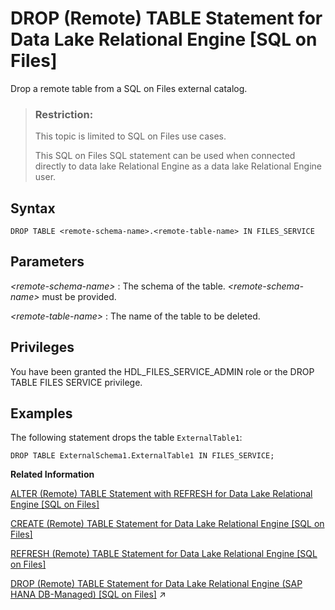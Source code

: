 <!-- loiof81d073adf494841b1f7ece9ed0e7266 -->

# DROP \(Remote\) TABLE Statement for Data Lake Relational Engine \[SQL on Files\]

Drop a remote table from a SQL on Files external catalog.



> ### Restriction:  
> This topic is limited to SQL on Files use cases.
> 
> This SQL on Files SQL statement can be used when connected directly to data lake Relational Engine as a data lake Relational Engine user.



<a name="loiof81d073adf494841b1f7ece9ed0e7266__DT_syntax"/>

## Syntax

```
DROP TABLE <remote-schema-name>.<remote-table-name> IN FILES_SERVICE
```



<a name="loiof81d073adf494841b1f7ece9ed0e7266__DT_parameters"/>

## Parameters

 *<remote-schema-name\>*
 :   The schema of the table. *<remote-schema-name\>* must be provided.

  *<remote-table-name\>*
 :   The name of the table to be deleted.

 

## Privileges

You have been granted the HDL\_FILES\_SERVICE\_ADMIN role or the DROP TABLE FILES SERVICE privilege.



<a name="loiof81d073adf494841b1f7ece9ed0e7266__DT_example"/>

## Examples

The following statement drops the table `ExternalTable1`:

```
DROP TABLE ExternalSchema1.ExternalTable1 IN FILES_SERVICE;
```

**Related Information**  


[ALTER \(Remote\) TABLE Statement with REFRESH for Data Lake Relational Engine \[SQL on Files\]](alter-remote-table-statement-with-refresh-for-data-lake-relational-engine-sql-on-files-ae56450.md "Alter the refresh mode of a table.")

[CREATE \(Remote\) TABLE Statement for Data Lake Relational Engine \[SQL on Files\]](create-remote-table-statement-for-data-lake-relational-engine-sql-on-files-beffc07.md "Create a remote table managed by SQL on Files.")

[REFRESH \(Remote\) TABLE Statement for Data Lake Relational Engine \[SQL on Files\]](refresh-remote-table-statement-for-data-lake-relational-engine-sql-on-files-e275657.md "Update the current list of data source files for a SQL on Files remote table by performing a directory scan on all current data sources attached to this remote table.")

[DROP (Remote) TABLE Statement for Data Lake Relational Engine (SAP HANA DB-Managed) [SQL on Files]](https://help.sap.com/viewer/a898e08b84f21015969fa437e89860c8/2023_1_QRC/en-US/ca1e55df6c6f4e0aa381832e5504a4b9.html "Drop a remote table from a SQL on Files external catalog.") :arrow_upper_right:

